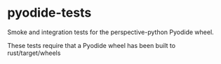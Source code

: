 # pyodide-tests

Smoke and integration tests for the perspective-python Pyodide wheel.

These tests require that a Pyodide wheel has been built to rust/target/wheels
